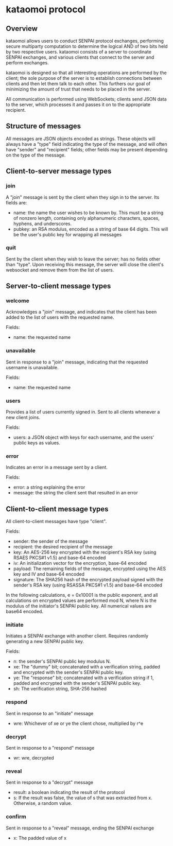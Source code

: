 # kataomoi protocol

## Overview

kataomoi allows users to conduct SENPAI protocol exchanges, performing
secure multiparty computation to determine the logical AND of two bits
held by two respective users. kataomoi consists of a server to
coordinate SENPAI exchanges, and various clients that connect to the
server and perform exchanges.

kataomoi is designed so that all interesting operations are performed
by the client; the sole purpose of the server is to establish
connections between clients and then let them talk to each other. This
furthers our goal of minimizing the amount of trust that needs to be
placed in the server.

All communication is performed using WebSockets; clients send JSON
data to the server, which processes it and passes it on to the
appropriate recipient.

## Structure of messages

All messages are JSON objects encoded as strings. These objects will
always have a "type" field indicating the type of the message, and
will often have "sender" and "recipient" fields; other fields
may be present depending on the type of the message.

## Client-to-server message types

### join

A "join" message is sent by the client when they sign in to the
server. Its fields are:

* name: the name the user wishes to be known by. This must be a string
  of nonzero length, containing only alphanumeric characters, spaces,
  hyphens, and underscores.
* pubkey: an RSA modulus, encoded as a string of base 64 digits. This
  will be the user's public key for wrapping all messages

### quit

Sent by the client when they wish to leave the server; has no fields
other than "type". Upon receiving this message, the server will close
the client's websocket and remove them from the list of users.

## Server-to-client message types

### welcome

Acknowledges a "join" message, and indicates that the client has been
added to the list of users with the requested name.

Fields:

* name: the requested name

### unavailable

Sent in response to a "join" message, indicating that the requested
username is unavailable.

Fields:

* name: the requested name

### users

Provides a list of users currently signed in. Sent to all clients
whenever a new client joins.

Fields:

* users: a JSON object with keys for each username, and the users'
  public keys as values.

### error

Indicates an error in a message sent by a client.

Fields:

* error: a string explaining the error
* message: the string the client sent that resulted in an error

## Client-to-client message types

All client-to-client messages have type "client".

Fields:

* sender: the sender of the message
* recipient: the desired recipient of the message
* key: An AES-256 key encrypted with the recipient's RSA key (using
  RSAES PKCS#1 v1.5) and base-64 encoded
* iv: An initialization vector for the encryption, base-64 encoded
* payload: The remaining fields of the message, encrypted using the AES
  key and IV and base-64 encoded
* signature: The SHA256 hash of the encrypted payload signed with the
  sender's RSA key (using RSASSA PKCS#1 v1.5) and base-64 encoded

In the following calculations, e = 0x10001 is the public exponent, and
all calculations on encrypted values are performed mod N, where N is the
modulus of the initiator's SENPAI public key.  All numerical values are
base64 encoded.

### initiate

Initiates a SENPAI exchange with another client.  Requires randomly
generating a new SENPAI public key.

Fields:

* n: the sender's SENPAI public key modulus N.
* xe: The "dummy" bit; concatenated with a verification string, padded
  and encrypted with the sender's SENPAI public key.
* ye: The "response" bit; concatenated with a verification string if 1,
  padded and encrypted with the sender's SENPAI public key.
* sh: The verification string, SHA-256 hashed

### respond

Sent in response to an "initiate" message

* wre: Whichever of xe or ye the client chose, multiplied by r^e

### decrypt

Sent in response to a "respond" message

* wr: wre, decrypted

### reveal

Sent in response to a "decrypt" message

* result: a boolean indicating the result of the protocol
* s: If the result was false, the value of s that was extracted from
  x. Otherwise, a random value.

### confirm

Sent in response to a "reveal" message, ending the SENPAI exchange

* x: The padded value of x
